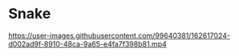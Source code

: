 # Snake

https://user-images.githubusercontent.com/99640381/162617024-d002ad9f-8910-48ca-9a65-e4fa7f398b81.mp4

